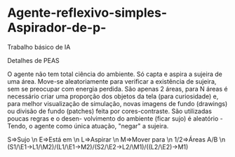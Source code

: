 # Agente-reflexivo-simples-Aspirador-de-p-
Trabalho básico de IA

Detalhes de PEAS

O agente não tem total ciência do ambiente. Só capta e aspira a sujeira de uma área. Move-se
aleatoriamente para verificar a existência de sujeira, sem se preocupar com energia perdida.
São apenas 2 áreas, para N áreas é necessário criar uma proporção dos objetos da tela (para 
curiosidade) e, para melhor visualização de simulação, novas imagens de fundo (drawings) ou 
divisão de fundo (patches) feita por cores-contraste. São utilizadas poucas regras e o desen-
volvimento do ambiente (ficar sujo) é aleatório - Tendo, o agente como única atuação, "negar" 
a sujeira.

S=>Sujo \n
E=>Está em \n
L=>Aspirar \n
M=>Mover para \n
1/2=>Áreas A/B \n
(S1/\E1->L1/\M2)/\(L1/\E1->M2)/\(S2/\E2->L2/\M1)/\((L2/\E2)->M1)
